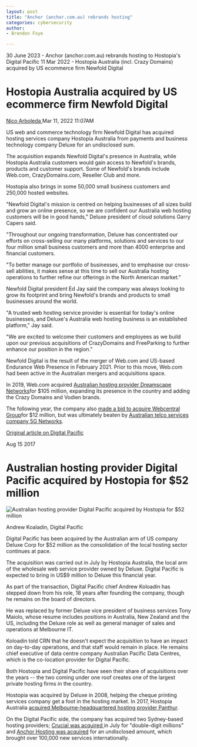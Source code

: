 ```yaml
---
layout: post
title: "Anchor (anchor.com.au) rebrands hosting"
categories: cybersecurity
author:
- Brendon Foye

---
```


30 June 2023 - Anchor (anchor.com.au) rebrands hosting to Hostopia's Digital Pacific
11 Mar 2022 - Hostopia Australia (incl. Crazy Domains) acquired by US ecommerce firm Newfold Digital

Hostopia Australia acquired by US ecommerce firm Newfold Digital
================================================================

[Nico Arboleda ](https://www.crn.com.au/author/nico-arboleda-1179112)Mar 11, 2022 11:07AM

US web and commerce technology firm Newfold Digital has acquired hosting services company Hostopia Australia from payments and business technology company Deluxe for an undisclosed sum.

The acquisition expands Newfold Digital's presence in Australia, while Hostopia Australia customers would gain access to Newfold's brands, products and customer support. Some of Newfold's brands include Web.com, CrazyDomains.com, Reseller Club and more.

Hostopia also brings in some 50,000 small business customers and 250,000 hosted websites.

"Newfold Digital's mission is centred on helping businesses of all sizes build and grow an online presence, so we are confident our Australia web hosting customers will be in good hands," Deluxe president of cloud solutions Garry Capers said.

"Throughout our ongoing transformation, Deluxe has concentrated our efforts on cross-selling our many platforms, solutions and services to our four million small business customers and more than 4000 enterprise and financial customers.

"To better manage our portfolio of businesses, and to emphasise our cross-sell abilities, it makes sense at this time to sell our Australia hosting operations to further refine our offerings in the North American market."

Newfold Digital president Ed Jay said the company was always looking to grow its footprint and bring Newfold's brands and products to small businesses around the world.

"A trusted web hosting service provider is essential for today's online businesses, and Deluxe's Australia web hosting business is an established platform," Jay said.

"We are excited to welcome their customers and employees as we build upon our previous acquisitions of CrazyDomains and FreeParking to further enhance our position in the region."

Newfold Digital is the result of the merger of Web.com and US-based Endurance Web Presence in February 2021. Prior to this move, Web.com had been active in the Australian mergers and acquisitions space.

In 2019, Web.com acquired [Australian hosting provider Dreamscape Networks](https://www.crn.com.au/news/webcom-to-acquire-aussie-hosting-firm-dreamscape-networks-for-105m-528639)for $105 million, expanding its presence in the country and adding the Crazy Domains and Vodien brands.

The following year, the company also [made a bid to acquire Webcentral Group](https://www.crn.com.au/news/arq-group-rebrands-to-webcentral-group-sold-to-webcom-for-12-million-550387)for $12 million, but was ultimately beaten by [Australian telco services company 5G Networks](https://www.crn.com.au/news/5g-networks-wins-webcentral-bidding-war-with-webcom-553509).




[Original article on Digital Pacific](https://www.crn.com.au/news/australian-hosting-provider-digital-pacific-acquired-by-hostopia-for-52-million-470804)  




Aug 15 2017

Australian hosting provider Digital Pacific acquired by Hostopia for $52 million
================================================================================

![Australian hosting provider Digital Pacific acquired by Hostopia for $52 million](https://i.nextmedia.com.au/Utils/ImageResizer.ashx?n=http%3a%2f%2fi.nextmedia.com.au%2fNews%2fcrn-690-digital-pacific-andrew-koaladin.jpg&w=480&c=0&s=1)

Andrew Koaladin, Digital Pacific



Digital Pacific has been acquired by the Australian arm of US company Deluxe Corp for $52 million as the consolidation of the local hosting sector continues at pace.

The acquisition was carried out in July by Hostopia Australia, the local arm of the wholesale web service provider owned by Deluxe. Digital Pacific is expected to bring in US$9 million to Deluxe this financial year.

As part of the transaction, Digital Pacific chief Andrew Koloadin has stepped down from his role, 18 years after founding the company, though he remains on the board of directors.

He was replaced by former Deluxe vice president of business services Tony Maiolo, whose resume includes positions in Australia, New Zealand and the US, including the Deluxe role as well as general manager of sales and operations at Melbourne IT.

Koloadin told CRN that he doesn't expect the acquisition to have an impact on day-to-day operations, and that staff would remain in place. He remains chief executive of data centre company Australian Pacific Data Centres, which is the co-location provider for Digital Pacific.

Both Hostopia and Digital Pacific have seen their share of acquisitions over the years -- the two coming under one roof creates one of the largest private hosting firms in the country.

Hostopia was acquired by Deluxe in 2008, helping the cheque printing services company get a foot in the hosting market. In 2017, Hostopia Australia [acquired Melbourne-headquartered hosting provider Panthur](https://www.crn.com.au/news/melbourne-hosting-provider-panthur-acquired-by-us-services-provider-457102).

On the Digital Pacific side, the company has acquired two Sydney-based hosting providers; [Crucial was acquired ](https://www.crn.com.au/news/crucial-sold-for-double-digit-millions-changes-ceo-406138)in July for "double-digit millions" and [Anchor Hosting was acquired](https://www.crn.com.au/news/web-hosting-provider-digital-pacific-acquires-managed-cloud-firm-anchor-461806) for an undisclosed amount, which brought over 100,000 new services internationally.